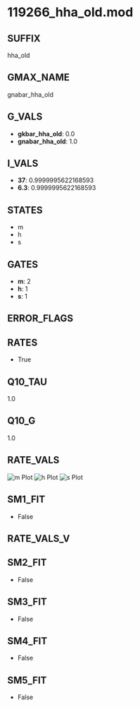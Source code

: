 # 119266_hha_old.mod

## SUFFIX

hha_old

## GMAX_NAME

gnabar_hha_old

## G_VALS

- **gkbar_hha_old**: 0.0
- **gnabar_hha_old**: 1.0

## I_VALS

- **37**: 0.9999995622168593
- **6.3**: 0.9999995622168593

## STATES

- m
- h
- s

## GATES

- **m**: 2
- **h**: 1
- **s**: 1

## ERROR_FLAGS


## RATES

- True

## Q10_TAU

1.0

## Q10_G

1.0

## RATE_VALS

![m Plot](/Users/pbozelos/Dropbox/icg-Chai-Panos/supermodels/output_markdown_files/Na/119266_hha_old.mod/images/m.png)
![h Plot](/Users/pbozelos/Dropbox/icg-Chai-Panos/supermodels/output_markdown_files/Na/119266_hha_old.mod/images/h.png)
![s Plot](/Users/pbozelos/Dropbox/icg-Chai-Panos/supermodels/output_markdown_files/Na/119266_hha_old.mod/images/s.png)

## SM1_FIT

- False

## RATE_VALS_V

## SM2_FIT

- False

## SM3_FIT

- False

## SM4_FIT

- False

## SM5_FIT

- False


